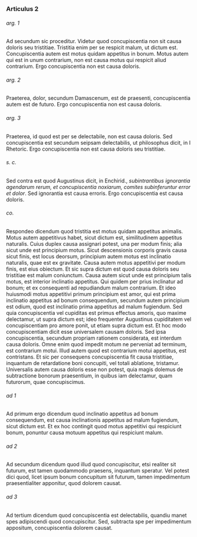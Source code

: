### Articulus 2

###### arg. 1
Ad secundum sic proceditur. Videtur quod concupiscentia non sit causa doloris seu tristitiae. Tristitia enim per se respicit malum, ut dictum est. Concupiscentia autem est motus quidam appetitus in bonum. Motus autem qui est in unum contrarium, non est causa motus qui respicit aliud contrarium. Ergo concupiscentia non est causa doloris.

###### arg. 2
Praeterea, dolor, secundum Damascenum, est de praesenti, concupiscentia autem est de futuro. Ergo concupiscentia non est causa doloris.

###### arg. 3
Praeterea, id quod est per se delectabile, non est causa doloris. Sed concupiscentia est secundum seipsam delectabilis, ut philosophus dicit, in I Rhetoric. Ergo concupiscentia non est causa doloris seu tristitiae.

###### s. c.
Sed contra est quod Augustinus dicit, in Enchirid., *subintrantibus ignorantia agendarum rerum, et concupiscentia noxiarum, comites subinferuntur error et dolor*. Sed ignorantia est causa erroris. Ergo concupiscentia est causa doloris.

###### co.
Respondeo dicendum quod tristitia est motus quidam appetitus animalis. Motus autem appetitivus habet, sicut dictum est, similitudinem appetitus naturalis. Cuius duplex causa assignari potest, una per modum finis; alia sicut unde est principium motus. Sicut descensionis corporis gravis causa sicut finis, est locus deorsum, principium autem motus est inclinatio naturalis, quae est ex gravitate. Causa autem motus appetitivi per modum finis, est eius obiectum. Et sic supra dictum est quod causa doloris seu tristitiae est malum coniunctum. Causa autem sicut unde est principium talis motus, est interior inclinatio appetitus. Qui quidem per prius inclinatur ad bonum; et ex consequenti ad repudiandum malum contrarium. Et ideo huiusmodi motus appetitivi primum principium est amor, qui est prima inclinatio appetitus ad bonum consequendum, secundum autem principium est odium, quod est inclinatio prima appetitus ad malum fugiendum. Sed quia concupiscentia vel cupiditas est primus effectus amoris, quo maxime delectamur, ut supra dictum est; ideo frequenter Augustinus cupiditatem vel concupiscentiam pro amore ponit, ut etiam supra dictum est. Et hoc modo concupiscentiam dicit esse universalem causam doloris. Sed ipsa concupiscentia, secundum propriam rationem considerata, est interdum causa doloris. Omne enim quod impedit motum ne perveniat ad terminum, est contrarium motui. Illud autem quod est contrarium motui appetitus, est contristans. Et sic per consequens concupiscentia fit causa tristitiae, inquantum de retardatione boni concupiti, vel totali ablatione, tristamur. Universalis autem causa doloris esse non potest, quia magis dolemus de subtractione bonorum praesentium, in quibus iam delectamur, quam futurorum, quae concupiscimus.

###### ad 1
Ad primum ergo dicendum quod inclinatio appetitus ad bonum consequendum, est causa inclinationis appetitus ad malum fugiendum, sicut dictum est. Et ex hoc contingit quod motus appetitivi qui respiciunt bonum, ponuntur causa motuum appetitus qui respiciunt malum.

###### ad 2
Ad secundum dicendum quod illud quod concupiscitur, etsi realiter sit futurum, est tamen quodammodo praesens, inquantum speratur. Vel potest dici quod, licet ipsum bonum concupitum sit futurum, tamen impedimentum praesentialiter apponitur, quod dolorem causat.

###### ad 3
Ad tertium dicendum quod concupiscentia est delectabilis, quandiu manet spes adipiscendi quod concupiscitur. Sed, subtracta spe per impedimentum appositum, concupiscentia dolorem causat.


